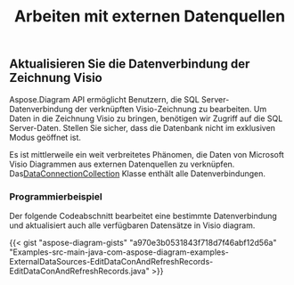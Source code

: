﻿---
title: Arbeiten mit externen Datenquellen
type: docs
weight: 190
url: /de/java/working-with-external-data-sources/
---
## **Aktualisieren Sie die Datenverbindung der Zeichnung Visio**
Aspose.Diagram API ermöglicht Benutzern, die SQL Server-Datenverbindung der verknüpften Visio-Zeichnung zu bearbeiten. Um Daten in die Zeichnung Visio zu bringen, benötigen wir Zugriff auf die SQL Server-Daten. Stellen Sie sicher, dass die Datenbank nicht im exklusiven Modus geöffnet ist.

 Es ist mittlerweile ein weit verbreitetes Phänomen, die Daten von Microsoft Visio Diagrammen aus externen Datenquellen zu verknüpfen. Das[DataConnectionCollection](https://reference.aspose.com/diagram/java/com.aspose.diagram/dataconnectioncollection) Klasse enthält alle Datenverbindungen.
### **Programmierbeispiel**
Der folgende Codeabschnitt bearbeitet eine bestimmte Datenverbindung und aktualisiert auch alle verfügbaren Datensätze in Visio diagram.

{{< gist "aspose-diagram-gists" "a970e3b0531843f718d7f46abf12d56a" "Examples-src-main-java-com-aspose-diagram-examples-ExternalDataSources-EditDataConAndRefreshRecords-EditDataConAndRefreshRecords.java" >}}
